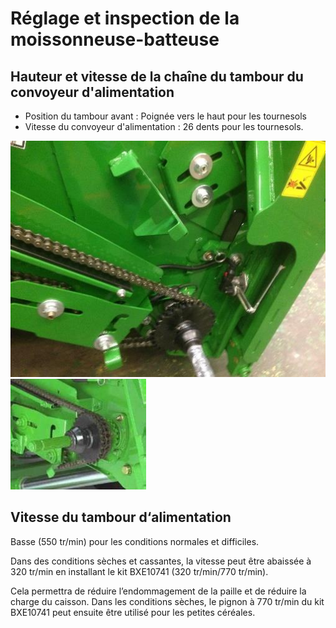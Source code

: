 # Réglage et inspection de la moissonneuse-batteuse

## Hauteur et vitesse de la chaîne du tambour du convoyeur d'alimentation


- Position du tambour avant : Poignée vers le haut pour les tournesols
- Vitesse du convoyeur d'alimentation : 26 dents pour les tournesols.

![images/img2.jpg](images/img2.jpg)
![images/img3.jpg](images/img3.jpg)

## Vitesse du tambour d‘alimentation

Basse (550 tr/min) pour les conditions normales et difficiles. 

Dans des conditions sèches et cassantes, la vitesse peut être abaissée à 320 tr/min en
installant le kit BXE10741 (320 tr/min/770 tr/min). 

Cela permettra de réduire
l’endommagement de la paille et de réduire la charge du caisson. Dans les
conditions sèches, le pignon à 770 tr/min du kit BXE10741 peut ensuite être
utilisé pour les petites céréales.

